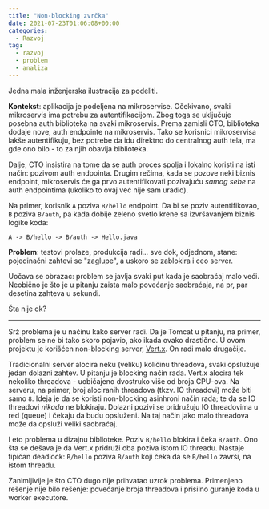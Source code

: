 ```yaml
---
title: "Non-blocking zvrčka"
date: 2021-07-23T01:06:08+00:00
categories:
  - Razvoj
tag:
  - razvoj
  - problem
  - analiza
---
```


Jedna mala inženjerska ilustracija za podeliti.

<!--more-->

**Kontekst**: aplikacija je podeljena na mikroservise. Očekivano, svaki mikroservis ima potrebu za autentifikacijom. Zbog toga se uključuje posebna auth biblioteka na svaki mikroservis. Prema zamisli CTO, biblioteka dodaje nove, auth endpointe na mikroservis. Tako se korisnici mikroservisa lakše autentifikuju, bez potrebe da idu direktno do centralnog auth tela, ma gde ono bilo - to za njih obavlja biblioteka.

Dalje, CTO insistira na tome da se auth proces spolja i lokalno koristi na isti način: pozivom auth endpointa. Drugim rečima, kada se pozove neki biznis endpoint, mikroservis će ga prvo autentifikovati pozivajuću _samog sebe_ na auth endpointima (ukoliko to ovaj već nije sam uradio).

Na primer, korisnik `A` poziva `B/hello` endpoint. Da bi se poziv autentifikovao, `B` poziva `B/auth`, pa kada dobije zeleno svetlo krene sa izvršavanjem biznis logike koda:

```plaintext
A -> B/hello -> B/auth -> Hello.java
```

**Problem**: testovi prolaze, produkcija radi... sve dok, odjednom, stane: pojedinačni zahtevi se "zaglupe", a uskoro se zablokira i ceo server.

Uočava se obrazac: problem se javlja svaki put kada je saobraćaj malo veći. Neobično je što je u pitanju zaista malo povećanje saobraćaja, na pr, par desetina zahteva u sekundi.

Šta nije ok?

----

Srž problema je u načinu kako server radi. Da je Tomcat u pitanju, na primer, problem se ne bi tako skoro pojavio, ako ikada ovako drastično. U ovom projektu je korišćen non-blocking server, [Vert.x](https://vertx.io). On radi malo drugačije.

Tradicionalni server alocira neku (veliku) količinu threadova, svaki opslužuje jedan dolazni zahtev. U pitanju je blocking način rada. Vert.x alocira tek nekoliko threadova - uobičajeno dvostruko više od broja CPU-ova. Na serveru, na primer, broj alociranih threadova (tkzv. IO threadovi) može biti samo `8`. Ideja je da se koristi non-blocking asinhroni način rada; te da se IO threadovi _nikada_ ne blokiraju. Dolazni pozivi se pridružuju IO threadovima u red (queue) i čekaju da budu opsluženi. Na taj način jako malo threadova može da opsluži veliki saobraćaj.

I eto problema u dizajnu biblioteke. Poziv `B/hello` blokira i čeka `B/auth`. Ono šta se dešava je da Vert.x pridruži oba poziva istom IO threadu. Nastaje tipičan deadlock: `B/hello` poziva `B/auth` koji čeka da se `B/hello` završi, na istom threadu.

Zanimljivije je što CTO dugo nije prihvatao uzrok problema. Primenjeno rešenje nije bilo rešenje: povećanje broja threadova i prisilno guranje koda u worker executore.
